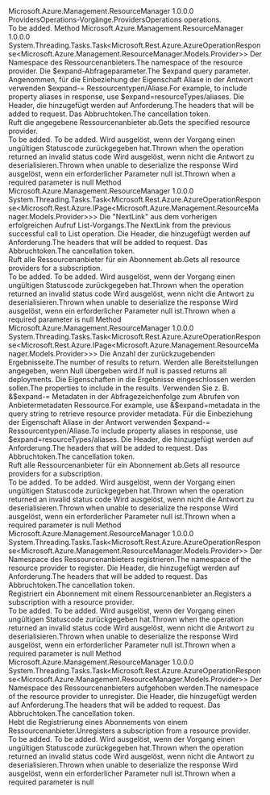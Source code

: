 <Type Name="IProvidersOperations" FullName="Microsoft.Azure.Management.ResourceManager.IProvidersOperations">
  <TypeSignature Language="C#" Value="public interface IProvidersOperations" />
  <TypeSignature Language="ILAsm" Value=".class public interface auto ansi abstract IProvidersOperations" />
  <TypeSignature Language="DocId" Value="T:Microsoft.Azure.Management.ResourceManager.IProvidersOperations" />
  <TypeSignature Language="VB.NET" Value="Public Interface IProvidersOperations" />
  <TypeSignature Language="F#" Value="type IProvidersOperations = interface" />
  <AssemblyInfo>
    <AssemblyName>Microsoft.Azure.Management.ResourceManager</AssemblyName>
    <AssemblyVersion>1.0.0.0</AssemblyVersion>
  </AssemblyInfo>
  <Interfaces />
  <Docs>
    <summary>
            <span data-ttu-id="6eceb-101">ProvidersOperations-Vorgänge.</span><span class="sxs-lookup"><span data-stu-id="6eceb-101">ProvidersOperations operations.</span></span>
            </summary>
    <remarks>To be added.</remarks>
  </Docs>
  <Members>
    <Member MemberName="GetWithHttpMessagesAsync">
      <MemberSignature Language="C#" Value="public System.Threading.Tasks.Task&lt;Microsoft.Rest.Azure.AzureOperationResponse&lt;Microsoft.Azure.Management.ResourceManager.Models.Provider&gt;&gt; GetWithHttpMessagesAsync (string resourceProviderNamespace, string expand = null, System.Collections.Generic.Dictionary&lt;string,System.Collections.Generic.List&lt;string&gt;&gt; customHeaders = null, System.Threading.CancellationToken cancellationToken = null);" />
      <MemberSignature Language="ILAsm" Value=".method public hidebysig newslot virtual instance class System.Threading.Tasks.Task`1&lt;class Microsoft.Rest.Azure.AzureOperationResponse`1&lt;class Microsoft.Azure.Management.ResourceManager.Models.Provider&gt;&gt; GetWithHttpMessagesAsync(string resourceProviderNamespace, string expand, class System.Collections.Generic.Dictionary`2&lt;string, class System.Collections.Generic.List`1&lt;string&gt;&gt; customHeaders, valuetype System.Threading.CancellationToken cancellationToken) cil managed" />
      <MemberSignature Language="DocId" Value="M:Microsoft.Azure.Management.ResourceManager.IProvidersOperations.GetWithHttpMessagesAsync(System.String,System.String,System.Collections.Generic.Dictionary{System.String,System.Collections.Generic.List{System.String}},System.Threading.CancellationToken)" />
      <MemberSignature Language="F#" Value="abstract member GetWithHttpMessagesAsync : string * string * System.Collections.Generic.Dictionary&lt;string, System.Collections.Generic.List&lt;string&gt;&gt; * System.Threading.CancellationToken -&gt; System.Threading.Tasks.Task&lt;Microsoft.Rest.Azure.AzureOperationResponse&lt;Microsoft.Azure.Management.ResourceManager.Models.Provider&gt;&gt;" Usage="iProvidersOperations.GetWithHttpMessagesAsync (resourceProviderNamespace, expand, customHeaders, cancellationToken)" />
      <MemberType>Method</MemberType>
      <AssemblyInfo>
        <AssemblyName>Microsoft.Azure.Management.ResourceManager</AssemblyName>
        <AssemblyVersion>1.0.0.0</AssemblyVersion>
      </AssemblyInfo>
      <ReturnValue>
        <ReturnType>System.Threading.Tasks.Task&lt;Microsoft.Rest.Azure.AzureOperationResponse&lt;Microsoft.Azure.Management.ResourceManager.Models.Provider&gt;&gt;</ReturnType>
      </ReturnValue>
      <Parameters>
        <Parameter Name="resourceProviderNamespace" Type="System.String" />
        <Parameter Name="expand" Type="System.String" />
        <Parameter Name="customHeaders" Type="System.Collections.Generic.Dictionary&lt;System.String,System.Collections.Generic.List&lt;System.String&gt;&gt;" />
        <Parameter Name="cancellationToken" Type="System.Threading.CancellationToken" />
      </Parameters>
      <Docs>
        <param name="resourceProviderNamespace">
            <span data-ttu-id="6eceb-102">Der Namespace des Ressourcenanbieters.</span><span class="sxs-lookup"><span data-stu-id="6eceb-102">The namespace of the resource provider.</span></span>
            </param>
        <param name="expand">
            <span data-ttu-id="6eceb-103">Die $expand-Abfrageparameter.</span><span class="sxs-lookup"><span data-stu-id="6eceb-103">The $expand query parameter.</span></span> <span data-ttu-id="6eceb-104">Angenommen, für die Einbeziehung der Eigenschaft Aliase in der Antwort verwenden $expand-= Ressourcentypen/Aliase.</span><span class="sxs-lookup"><span data-stu-id="6eceb-104">For example, to include property aliases in response, use $expand=resourceTypes/aliases.</span></span>
            </param>
        <param name="customHeaders">
            <span data-ttu-id="6eceb-105">Die Header, die hinzugefügt werden auf Anforderung.</span><span class="sxs-lookup"><span data-stu-id="6eceb-105">The headers that will be added to request.</span></span>
            </param>
        <param name="cancellationToken">
            <span data-ttu-id="6eceb-106">Das Abbruchtoken.</span><span class="sxs-lookup"><span data-stu-id="6eceb-106">The cancellation token.</span></span>
            </param>
        <summary>
            <span data-ttu-id="6eceb-107">Ruft die angegebene Ressourcenanbieter ab.</span><span class="sxs-lookup"><span data-stu-id="6eceb-107">Gets the specified resource provider.</span></span>
            </summary>
        <returns>To be added.</returns>
        <remarks>To be added.</remarks>
        <exception cref="T:Microsoft.Rest.Azure.CloudException">
            <span data-ttu-id="6eceb-108">Wird ausgelöst, wenn der Vorgang einen ungültigen Statuscode zurückgegeben hat.</span><span class="sxs-lookup"><span data-stu-id="6eceb-108">Thrown when the operation returned an invalid status code</span></span>
            </exception>
        <exception cref="T:Microsoft.Rest.SerializationException">
            <span data-ttu-id="6eceb-109">Wird ausgelöst, wenn nicht die Antwort zu deserialisieren.</span><span class="sxs-lookup"><span data-stu-id="6eceb-109">Thrown when unable to deserialize the response</span></span>
            </exception>
        <exception cref="T:Microsoft.Rest.ValidationException">
            <span data-ttu-id="6eceb-110">Wird ausgelöst, wenn ein erforderlicher Parameter null ist.</span><span class="sxs-lookup"><span data-stu-id="6eceb-110">Thrown when a required parameter is null</span></span>
            </exception>
      </Docs>
    </Member>
    <Member MemberName="ListNextWithHttpMessagesAsync">
      <MemberSignature Language="C#" Value="public System.Threading.Tasks.Task&lt;Microsoft.Rest.Azure.AzureOperationResponse&lt;Microsoft.Rest.Azure.IPage&lt;Microsoft.Azure.Management.ResourceManager.Models.Provider&gt;&gt;&gt; ListNextWithHttpMessagesAsync (string nextPageLink, System.Collections.Generic.Dictionary&lt;string,System.Collections.Generic.List&lt;string&gt;&gt; customHeaders = null, System.Threading.CancellationToken cancellationToken = null);" />
      <MemberSignature Language="ILAsm" Value=".method public hidebysig newslot virtual instance class System.Threading.Tasks.Task`1&lt;class Microsoft.Rest.Azure.AzureOperationResponse`1&lt;class Microsoft.Rest.Azure.IPage`1&lt;class Microsoft.Azure.Management.ResourceManager.Models.Provider&gt;&gt;&gt; ListNextWithHttpMessagesAsync(string nextPageLink, class System.Collections.Generic.Dictionary`2&lt;string, class System.Collections.Generic.List`1&lt;string&gt;&gt; customHeaders, valuetype System.Threading.CancellationToken cancellationToken) cil managed" />
      <MemberSignature Language="DocId" Value="M:Microsoft.Azure.Management.ResourceManager.IProvidersOperations.ListNextWithHttpMessagesAsync(System.String,System.Collections.Generic.Dictionary{System.String,System.Collections.Generic.List{System.String}},System.Threading.CancellationToken)" />
      <MemberSignature Language="F#" Value="abstract member ListNextWithHttpMessagesAsync : string * System.Collections.Generic.Dictionary&lt;string, System.Collections.Generic.List&lt;string&gt;&gt; * System.Threading.CancellationToken -&gt; System.Threading.Tasks.Task&lt;Microsoft.Rest.Azure.AzureOperationResponse&lt;Microsoft.Rest.Azure.IPage&lt;Microsoft.Azure.Management.ResourceManager.Models.Provider&gt;&gt;&gt;" Usage="iProvidersOperations.ListNextWithHttpMessagesAsync (nextPageLink, customHeaders, cancellationToken)" />
      <MemberType>Method</MemberType>
      <AssemblyInfo>
        <AssemblyName>Microsoft.Azure.Management.ResourceManager</AssemblyName>
        <AssemblyVersion>1.0.0.0</AssemblyVersion>
      </AssemblyInfo>
      <ReturnValue>
        <ReturnType>System.Threading.Tasks.Task&lt;Microsoft.Rest.Azure.AzureOperationResponse&lt;Microsoft.Rest.Azure.IPage&lt;Microsoft.Azure.Management.ResourceManager.Models.Provider&gt;&gt;&gt;</ReturnType>
      </ReturnValue>
      <Parameters>
        <Parameter Name="nextPageLink" Type="System.String" />
        <Parameter Name="customHeaders" Type="System.Collections.Generic.Dictionary&lt;System.String,System.Collections.Generic.List&lt;System.String&gt;&gt;" />
        <Parameter Name="cancellationToken" Type="System.Threading.CancellationToken" />
      </Parameters>
      <Docs>
        <param name="nextPageLink">
            <span data-ttu-id="6eceb-111">Die "NextLink" aus dem vorherigen erfolgreichen Aufruf List-Vorgangs.</span><span class="sxs-lookup"><span data-stu-id="6eceb-111">The NextLink from the previous successful call to List operation.</span></span>
            </param>
        <param name="customHeaders">
            <span data-ttu-id="6eceb-112">Die Header, die hinzugefügt werden auf Anforderung.</span><span class="sxs-lookup"><span data-stu-id="6eceb-112">The headers that will be added to request.</span></span>
            </param>
        <param name="cancellationToken">
            <span data-ttu-id="6eceb-113">Das Abbruchtoken.</span><span class="sxs-lookup"><span data-stu-id="6eceb-113">The cancellation token.</span></span>
            </param>
        <summary>
            <span data-ttu-id="6eceb-114">Ruft alle Ressourcenanbieter für ein Abonnement ab.</span><span class="sxs-lookup"><span data-stu-id="6eceb-114">Gets all resource providers for a subscription.</span></span>
            </summary>
        <returns>To be added.</returns>
        <remarks>To be added.</remarks>
        <exception cref="T:Microsoft.Rest.Azure.CloudException">
            <span data-ttu-id="6eceb-115">Wird ausgelöst, wenn der Vorgang einen ungültigen Statuscode zurückgegeben hat.</span><span class="sxs-lookup"><span data-stu-id="6eceb-115">Thrown when the operation returned an invalid status code</span></span>
            </exception>
        <exception cref="T:Microsoft.Rest.SerializationException">
            <span data-ttu-id="6eceb-116">Wird ausgelöst, wenn nicht die Antwort zu deserialisieren.</span><span class="sxs-lookup"><span data-stu-id="6eceb-116">Thrown when unable to deserialize the response</span></span>
            </exception>
        <exception cref="T:Microsoft.Rest.ValidationException">
            <span data-ttu-id="6eceb-117">Wird ausgelöst, wenn ein erforderlicher Parameter null ist.</span><span class="sxs-lookup"><span data-stu-id="6eceb-117">Thrown when a required parameter is null</span></span>
            </exception>
      </Docs>
    </Member>
    <Member MemberName="ListWithHttpMessagesAsync">
      <MemberSignature Language="C#" Value="public System.Threading.Tasks.Task&lt;Microsoft.Rest.Azure.AzureOperationResponse&lt;Microsoft.Rest.Azure.IPage&lt;Microsoft.Azure.Management.ResourceManager.Models.Provider&gt;&gt;&gt; ListWithHttpMessagesAsync (Nullable&lt;int&gt; top = null, string expand = null, System.Collections.Generic.Dictionary&lt;string,System.Collections.Generic.List&lt;string&gt;&gt; customHeaders = null, System.Threading.CancellationToken cancellationToken = null);" />
      <MemberSignature Language="ILAsm" Value=".method public hidebysig newslot virtual instance class System.Threading.Tasks.Task`1&lt;class Microsoft.Rest.Azure.AzureOperationResponse`1&lt;class Microsoft.Rest.Azure.IPage`1&lt;class Microsoft.Azure.Management.ResourceManager.Models.Provider&gt;&gt;&gt; ListWithHttpMessagesAsync(valuetype System.Nullable`1&lt;int32&gt; top, string expand, class System.Collections.Generic.Dictionary`2&lt;string, class System.Collections.Generic.List`1&lt;string&gt;&gt; customHeaders, valuetype System.Threading.CancellationToken cancellationToken) cil managed" />
      <MemberSignature Language="DocId" Value="M:Microsoft.Azure.Management.ResourceManager.IProvidersOperations.ListWithHttpMessagesAsync(System.Nullable{System.Int32},System.String,System.Collections.Generic.Dictionary{System.String,System.Collections.Generic.List{System.String}},System.Threading.CancellationToken)" />
      <MemberSignature Language="F#" Value="abstract member ListWithHttpMessagesAsync : Nullable&lt;int&gt; * string * System.Collections.Generic.Dictionary&lt;string, System.Collections.Generic.List&lt;string&gt;&gt; * System.Threading.CancellationToken -&gt; System.Threading.Tasks.Task&lt;Microsoft.Rest.Azure.AzureOperationResponse&lt;Microsoft.Rest.Azure.IPage&lt;Microsoft.Azure.Management.ResourceManager.Models.Provider&gt;&gt;&gt;" Usage="iProvidersOperations.ListWithHttpMessagesAsync (top, expand, customHeaders, cancellationToken)" />
      <MemberType>Method</MemberType>
      <AssemblyInfo>
        <AssemblyName>Microsoft.Azure.Management.ResourceManager</AssemblyName>
        <AssemblyVersion>1.0.0.0</AssemblyVersion>
      </AssemblyInfo>
      <ReturnValue>
        <ReturnType>System.Threading.Tasks.Task&lt;Microsoft.Rest.Azure.AzureOperationResponse&lt;Microsoft.Rest.Azure.IPage&lt;Microsoft.Azure.Management.ResourceManager.Models.Provider&gt;&gt;&gt;</ReturnType>
      </ReturnValue>
      <Parameters>
        <Parameter Name="top" Type="System.Nullable&lt;System.Int32&gt;" />
        <Parameter Name="expand" Type="System.String" />
        <Parameter Name="customHeaders" Type="System.Collections.Generic.Dictionary&lt;System.String,System.Collections.Generic.List&lt;System.String&gt;&gt;" />
        <Parameter Name="cancellationToken" Type="System.Threading.CancellationToken" />
      </Parameters>
      <Docs>
        <param name="top">
            <span data-ttu-id="6eceb-118">Die Anzahl der zurückzugebenden Ergebnisseite.</span><span class="sxs-lookup"><span data-stu-id="6eceb-118">The number of results to return.</span></span> <span data-ttu-id="6eceb-119">Werden alle Bereitstellungen angegeben, wenn Null übergeben wird.</span><span class="sxs-lookup"><span data-stu-id="6eceb-119">If null is passed returns all deployments.</span></span>
            </param>
        <param name="expand">
            <span data-ttu-id="6eceb-120">Die Eigenschaften in die Ergebnisse eingeschlossen werden sollen.</span><span class="sxs-lookup"><span data-stu-id="6eceb-120">The properties to include in the results.</span></span> <span data-ttu-id="6eceb-121">Verwenden Sie z. B. &amp;$expand-= Metadaten in der Abfragezeichenfolge zum Abrufen von Anbietermetadaten Ressource.</span><span class="sxs-lookup"><span data-stu-id="6eceb-121">For example, use &amp;$expand=metadata in the query string to retrieve resource provider metadata.</span></span> <span data-ttu-id="6eceb-122">Für die Einbeziehung der Eigenschaft Aliase in der Antwort verwenden $expand-= Ressourcentypen/Aliase.</span><span class="sxs-lookup"><span data-stu-id="6eceb-122">To include property aliases in response, use $expand=resourceTypes/aliases.</span></span>
            </param>
        <param name="customHeaders">
            <span data-ttu-id="6eceb-123">Die Header, die hinzugefügt werden auf Anforderung.</span><span class="sxs-lookup"><span data-stu-id="6eceb-123">The headers that will be added to request.</span></span>
            </param>
        <param name="cancellationToken">
            <span data-ttu-id="6eceb-124">Das Abbruchtoken.</span><span class="sxs-lookup"><span data-stu-id="6eceb-124">The cancellation token.</span></span>
            </param>
        <summary>
            <span data-ttu-id="6eceb-125">Ruft alle Ressourcenanbieter für ein Abonnement ab.</span><span class="sxs-lookup"><span data-stu-id="6eceb-125">Gets all resource providers for a subscription.</span></span>
            </summary>
        <returns>To be added.</returns>
        <remarks>To be added.</remarks>
        <exception cref="T:Microsoft.Rest.Azure.CloudException">
            <span data-ttu-id="6eceb-126">Wird ausgelöst, wenn der Vorgang einen ungültigen Statuscode zurückgegeben hat.</span><span class="sxs-lookup"><span data-stu-id="6eceb-126">Thrown when the operation returned an invalid status code</span></span>
            </exception>
        <exception cref="T:Microsoft.Rest.SerializationException">
            <span data-ttu-id="6eceb-127">Wird ausgelöst, wenn nicht die Antwort zu deserialisieren.</span><span class="sxs-lookup"><span data-stu-id="6eceb-127">Thrown when unable to deserialize the response</span></span>
            </exception>
        <exception cref="T:Microsoft.Rest.ValidationException">
            <span data-ttu-id="6eceb-128">Wird ausgelöst, wenn ein erforderlicher Parameter null ist.</span><span class="sxs-lookup"><span data-stu-id="6eceb-128">Thrown when a required parameter is null</span></span>
            </exception>
      </Docs>
    </Member>
    <Member MemberName="RegisterWithHttpMessagesAsync">
      <MemberSignature Language="C#" Value="public System.Threading.Tasks.Task&lt;Microsoft.Rest.Azure.AzureOperationResponse&lt;Microsoft.Azure.Management.ResourceManager.Models.Provider&gt;&gt; RegisterWithHttpMessagesAsync (string resourceProviderNamespace, System.Collections.Generic.Dictionary&lt;string,System.Collections.Generic.List&lt;string&gt;&gt; customHeaders = null, System.Threading.CancellationToken cancellationToken = null);" />
      <MemberSignature Language="ILAsm" Value=".method public hidebysig newslot virtual instance class System.Threading.Tasks.Task`1&lt;class Microsoft.Rest.Azure.AzureOperationResponse`1&lt;class Microsoft.Azure.Management.ResourceManager.Models.Provider&gt;&gt; RegisterWithHttpMessagesAsync(string resourceProviderNamespace, class System.Collections.Generic.Dictionary`2&lt;string, class System.Collections.Generic.List`1&lt;string&gt;&gt; customHeaders, valuetype System.Threading.CancellationToken cancellationToken) cil managed" />
      <MemberSignature Language="DocId" Value="M:Microsoft.Azure.Management.ResourceManager.IProvidersOperations.RegisterWithHttpMessagesAsync(System.String,System.Collections.Generic.Dictionary{System.String,System.Collections.Generic.List{System.String}},System.Threading.CancellationToken)" />
      <MemberSignature Language="F#" Value="abstract member RegisterWithHttpMessagesAsync : string * System.Collections.Generic.Dictionary&lt;string, System.Collections.Generic.List&lt;string&gt;&gt; * System.Threading.CancellationToken -&gt; System.Threading.Tasks.Task&lt;Microsoft.Rest.Azure.AzureOperationResponse&lt;Microsoft.Azure.Management.ResourceManager.Models.Provider&gt;&gt;" Usage="iProvidersOperations.RegisterWithHttpMessagesAsync (resourceProviderNamespace, customHeaders, cancellationToken)" />
      <MemberType>Method</MemberType>
      <AssemblyInfo>
        <AssemblyName>Microsoft.Azure.Management.ResourceManager</AssemblyName>
        <AssemblyVersion>1.0.0.0</AssemblyVersion>
      </AssemblyInfo>
      <ReturnValue>
        <ReturnType>System.Threading.Tasks.Task&lt;Microsoft.Rest.Azure.AzureOperationResponse&lt;Microsoft.Azure.Management.ResourceManager.Models.Provider&gt;&gt;</ReturnType>
      </ReturnValue>
      <Parameters>
        <Parameter Name="resourceProviderNamespace" Type="System.String" />
        <Parameter Name="customHeaders" Type="System.Collections.Generic.Dictionary&lt;System.String,System.Collections.Generic.List&lt;System.String&gt;&gt;" />
        <Parameter Name="cancellationToken" Type="System.Threading.CancellationToken" />
      </Parameters>
      <Docs>
        <param name="resourceProviderNamespace">
            <span data-ttu-id="6eceb-129">Der Namespace des Ressourcenanbieters registrieren.</span><span class="sxs-lookup"><span data-stu-id="6eceb-129">The namespace of the resource provider to register.</span></span>
            </param>
        <param name="customHeaders">
            <span data-ttu-id="6eceb-130">Die Header, die hinzugefügt werden auf Anforderung.</span><span class="sxs-lookup"><span data-stu-id="6eceb-130">The headers that will be added to request.</span></span>
            </param>
        <param name="cancellationToken">
            <span data-ttu-id="6eceb-131">Das Abbruchtoken.</span><span class="sxs-lookup"><span data-stu-id="6eceb-131">The cancellation token.</span></span>
            </param>
        <summary>
            <span data-ttu-id="6eceb-132">Registriert ein Abonnement mit einem Ressourcenanbieter an.</span><span class="sxs-lookup"><span data-stu-id="6eceb-132">Registers a subscription with a resource provider.</span></span>
            </summary>
        <returns>To be added.</returns>
        <remarks>To be added.</remarks>
        <exception cref="T:Microsoft.Rest.Azure.CloudException">
            <span data-ttu-id="6eceb-133">Wird ausgelöst, wenn der Vorgang einen ungültigen Statuscode zurückgegeben hat.</span><span class="sxs-lookup"><span data-stu-id="6eceb-133">Thrown when the operation returned an invalid status code</span></span>
            </exception>
        <exception cref="T:Microsoft.Rest.SerializationException">
            <span data-ttu-id="6eceb-134">Wird ausgelöst, wenn nicht die Antwort zu deserialisieren.</span><span class="sxs-lookup"><span data-stu-id="6eceb-134">Thrown when unable to deserialize the response</span></span>
            </exception>
        <exception cref="T:Microsoft.Rest.ValidationException">
            <span data-ttu-id="6eceb-135">Wird ausgelöst, wenn ein erforderlicher Parameter null ist.</span><span class="sxs-lookup"><span data-stu-id="6eceb-135">Thrown when a required parameter is null</span></span>
            </exception>
      </Docs>
    </Member>
    <Member MemberName="UnregisterWithHttpMessagesAsync">
      <MemberSignature Language="C#" Value="public System.Threading.Tasks.Task&lt;Microsoft.Rest.Azure.AzureOperationResponse&lt;Microsoft.Azure.Management.ResourceManager.Models.Provider&gt;&gt; UnregisterWithHttpMessagesAsync (string resourceProviderNamespace, System.Collections.Generic.Dictionary&lt;string,System.Collections.Generic.List&lt;string&gt;&gt; customHeaders = null, System.Threading.CancellationToken cancellationToken = null);" />
      <MemberSignature Language="ILAsm" Value=".method public hidebysig newslot virtual instance class System.Threading.Tasks.Task`1&lt;class Microsoft.Rest.Azure.AzureOperationResponse`1&lt;class Microsoft.Azure.Management.ResourceManager.Models.Provider&gt;&gt; UnregisterWithHttpMessagesAsync(string resourceProviderNamespace, class System.Collections.Generic.Dictionary`2&lt;string, class System.Collections.Generic.List`1&lt;string&gt;&gt; customHeaders, valuetype System.Threading.CancellationToken cancellationToken) cil managed" />
      <MemberSignature Language="DocId" Value="M:Microsoft.Azure.Management.ResourceManager.IProvidersOperations.UnregisterWithHttpMessagesAsync(System.String,System.Collections.Generic.Dictionary{System.String,System.Collections.Generic.List{System.String}},System.Threading.CancellationToken)" />
      <MemberSignature Language="F#" Value="abstract member UnregisterWithHttpMessagesAsync : string * System.Collections.Generic.Dictionary&lt;string, System.Collections.Generic.List&lt;string&gt;&gt; * System.Threading.CancellationToken -&gt; System.Threading.Tasks.Task&lt;Microsoft.Rest.Azure.AzureOperationResponse&lt;Microsoft.Azure.Management.ResourceManager.Models.Provider&gt;&gt;" Usage="iProvidersOperations.UnregisterWithHttpMessagesAsync (resourceProviderNamespace, customHeaders, cancellationToken)" />
      <MemberType>Method</MemberType>
      <AssemblyInfo>
        <AssemblyName>Microsoft.Azure.Management.ResourceManager</AssemblyName>
        <AssemblyVersion>1.0.0.0</AssemblyVersion>
      </AssemblyInfo>
      <ReturnValue>
        <ReturnType>System.Threading.Tasks.Task&lt;Microsoft.Rest.Azure.AzureOperationResponse&lt;Microsoft.Azure.Management.ResourceManager.Models.Provider&gt;&gt;</ReturnType>
      </ReturnValue>
      <Parameters>
        <Parameter Name="resourceProviderNamespace" Type="System.String" />
        <Parameter Name="customHeaders" Type="System.Collections.Generic.Dictionary&lt;System.String,System.Collections.Generic.List&lt;System.String&gt;&gt;" />
        <Parameter Name="cancellationToken" Type="System.Threading.CancellationToken" />
      </Parameters>
      <Docs>
        <param name="resourceProviderNamespace">
            <span data-ttu-id="6eceb-136">Der Namespace des Ressourcenanbieters aufgehoben werden.</span><span class="sxs-lookup"><span data-stu-id="6eceb-136">The namespace of the resource provider to unregister.</span></span>
            </param>
        <param name="customHeaders">
            <span data-ttu-id="6eceb-137">Die Header, die hinzugefügt werden auf Anforderung.</span><span class="sxs-lookup"><span data-stu-id="6eceb-137">The headers that will be added to request.</span></span>
            </param>
        <param name="cancellationToken">
            <span data-ttu-id="6eceb-138">Das Abbruchtoken.</span><span class="sxs-lookup"><span data-stu-id="6eceb-138">The cancellation token.</span></span>
            </param>
        <summary>
            <span data-ttu-id="6eceb-139">Hebt die Registrierung eines Abonnements von einem Ressourcenanbieter.</span><span class="sxs-lookup"><span data-stu-id="6eceb-139">Unregisters a subscription from a resource provider.</span></span>
            </summary>
        <returns>To be added.</returns>
        <remarks>To be added.</remarks>
        <exception cref="T:Microsoft.Rest.Azure.CloudException">
            <span data-ttu-id="6eceb-140">Wird ausgelöst, wenn der Vorgang einen ungültigen Statuscode zurückgegeben hat.</span><span class="sxs-lookup"><span data-stu-id="6eceb-140">Thrown when the operation returned an invalid status code</span></span>
            </exception>
        <exception cref="T:Microsoft.Rest.SerializationException">
            <span data-ttu-id="6eceb-141">Wird ausgelöst, wenn nicht die Antwort zu deserialisieren.</span><span class="sxs-lookup"><span data-stu-id="6eceb-141">Thrown when unable to deserialize the response</span></span>
            </exception>
        <exception cref="T:Microsoft.Rest.ValidationException">
            <span data-ttu-id="6eceb-142">Wird ausgelöst, wenn ein erforderlicher Parameter null ist.</span><span class="sxs-lookup"><span data-stu-id="6eceb-142">Thrown when a required parameter is null</span></span>
            </exception>
      </Docs>
    </Member>
  </Members>
</Type>